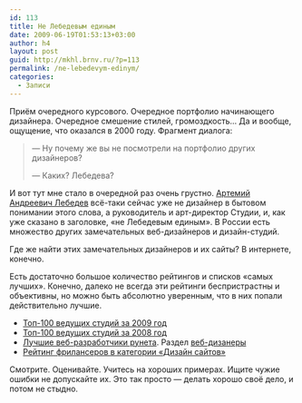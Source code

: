 ```yaml
---
id: 113
title: Не Лебедевым единым
date: 2009-06-19T01:53:13+03:00
author: h4
layout: post
guid: http://mkhl.brnv.ru/?p=113
permalink: /ne-lebedevym-edinym/
categories:
  - Записи
---
```

Приём очередного курсового. Очередное портфолио начинающего дизайнера. Очередное смешение стилей, громоздкость… Да и вообще, ощущение, что оказался в 2000 году. Фрагмент диалога:

> — Ну почему же вы не посмотрели на портфолио других дизайнеров?
> 
> — Каких? Лебедева? 

И вот тут мне стало в очередной раз очень грустно. [Артемий Андреевич Лебедев](http://www.artlebedev.ru/studio/) всё-таки сейчас уже не дизайнер в бытовом понимании этого слова, а руководитель и арт-директор Студии, и, как уже сказано в заголовке, «не Лебедевым единым». В России есть множество других замечательных веб-дизайнеров и дизайн-студий.

Где же найти этих замечательных дизайнеров и их сайты? В интернете, конечно.

Есть достаточно большое количество рейтингов и списков «самых лучших». Конечно, далеко не всегда эти рейтинги беспристрастны и объективны, но можно быть абсолютно уверенным, что в них попали действительно лучшие.

  * [Топ-100 ведущих студий за 2009 год](http://2009.tagline.ru/results/top100.html)
  * [Топ-100 ведущих студий за 2008 год](http://2008.tagline.ru/results/top100.html)
  * [Лучшие веб-разработчики рунета](http://bestwebdevs.ru/). Раздел [веб-дизанеры](http://bestwebdevs.ru/designers)
  * [Рейтинг фрилансеров в категории «Дизайн сайтов»](http://www.free-lance.ru/freelancers/?prof=3)

Смотрите. Оценивайте. Учитесь на хороших примерах. Ищите чужие ошибки не допускайте их. Это так просто — делать хорошо своё дело, и потом не стыдно.